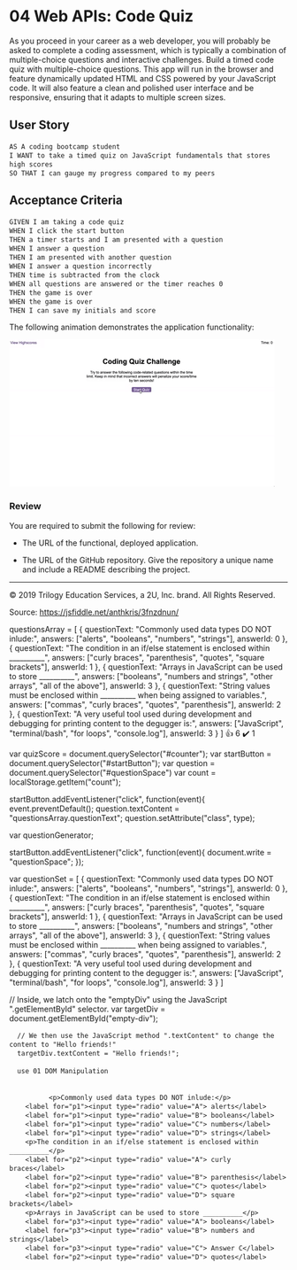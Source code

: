 # 04 Web APIs: Code Quiz

As you proceed in your career as a web developer, you will probably be asked to complete a coding assessment, which is typically a combination of multiple-choice questions and interactive challenges. Build a timed code quiz with multiple-choice questions. This app will run in the browser and feature dynamically updated HTML and CSS powered by your JavaScript code. It will also feature a clean and polished user interface and be responsive, ensuring that it adapts to multiple screen sizes.

## User Story

```
AS A coding bootcamp student
I WANT to take a timed quiz on JavaScript fundamentals that stores high scores
SO THAT I can gauge my progress compared to my peers
```

## Acceptance Criteria

```
GIVEN I am taking a code quiz
WHEN I click the start button
THEN a timer starts and I am presented with a question
WHEN I answer a question
THEN I am presented with another question
WHEN I answer a question incorrectly
THEN time is subtracted from the clock
WHEN all questions are answered or the timer reaches 0
THEN the game is over
WHEN the game is over
THEN I can save my initials and score
```

The following animation demonstrates the application functionality:

![code quiz](./Assets/04-web-apis-homework-demo.gif)

### Review

You are required to submit the following for review:

* The URL of the functional, deployed application.

* The URL of the GitHub repository. Give the repository a unique name and include a README describing the project.

- - -
© 2019 Trilogy Education Services, a 2U, Inc. brand. All Rights Reserved.


Source: https://jsfiddle.net/anthkris/3fnzdnun/


questionsArray = [
    {
        questionText: "Commonly used data types DO NOT inlude:",
        answers: ["alerts", "booleans", "numbers", "strings"],
        answerId: 0
    },
    {
        questionText: "The condition in an if/else statement is enclosed within __________",
        answers: ["curly braces", "parenthesis", "quotes", "square brackets"],
        answerId: 1
    },
    {
        questionText: "Arrays in JavaScript can be used to store __________",
        answers: ["booleans", "numbers and strings", "other arrays", "all of the above"],
        answerId: 3
    },
    {
        questionText: "String values must be enclosed within __________ when being assigned to variables.",
        answers: ["commas", "curly braces", "quotes", "parenthesis"],
        answerId: 2
    },
    {
        questionText: "A very useful tool used during development and debugging for printing content to the degugger is:",
        answers: ["JavaScript", "terminal/bash", "for loops", "console.log"],
        answerId: 3
    }
]
:+1:
6
:heavy_check_mark:
1



var quizScore = document.querySelector("#counter");
var startButton = document.querySelector("#startButton");
var question = document.querySelector("#questionSpace")
var count = localStorage.getItem("count");


startButton.addEventListener("click", function(event){
    event.preventDefault();
    question.textContent = "questionsArray.questionText";
    question.setAttribute("class", type);



var questionGenerator;

startButton.addEventListener("click", function(event){
    document.write = "questionSpace";
});


var questionSet = [
    {
        questionText: "Commonly used data types DO NOT inlude:",
        answers: ["alerts", "booleans", "numbers", "strings"],
        answerId: 0
    },
    {
        questionText: "The condition in an if/else statement is enclosed within __________",
        answers: ["curly braces", "parenthesis", "quotes", "square brackets"],
        answerId: 1
    },
    {
        questionText: "Arrays in JavaScript can be used to store __________",
        answers: ["booleans", "numbers and strings", "other arrays", "all of the above"],
        answerId: 3
    },
    {
        questionText: "String values must be enclosed within __________ when being assigned to variables.",
        answers: ["commas", "curly braces", "quotes", "parenthesis"],
        answerId: 2
    },
    {
        questionText: "A very useful tool used during development and debugging for printing content to the degugger is:",
        answers: ["JavaScript", "terminal/bash", "for loops", "console.log"],
        answerId: 3
    }
]

// Inside, we latch onto the "emptyDiv" using the JavaScript ".getElementById" selector.
      var targetDiv = document.getElementById("empty-div");

      // We then use the JavaScript method ".textContent" to change the content to "Hello friends!"
      targetDiv.textContent = "Hello friends!";

      use 01 DOM Manipulation


              <p>Commonly used data types DO NOT inlude:</p>
        <label for="p1"><input type="radio" value="A"> alerts</label>
        <label for="p1"><input type="radio" value="B"> booleans</label>
        <label for="p1"><input type="radio" value="C"> numbers</label>
        <label for="p1"><input type="radio" value="D"> strings</label>
        <p>The condition in an if/else statement is enclosed within __________</p>
        <label for="p2"><input type="radio" value="A"> curly braces</label>
        <label for="p2"><input type="radio" value="B"> parenthesis</label>
        <label for="p2"><input type="radio" value="C"> quotes</label>
        <label for="p2"><input type="radio" value="D"> square brackets</label>
        <p>Arrays in JavaScript can be used to store __________</p>
        <label for="p3"><input type="radio" value="A"> booleans</label>
        <label for="p3"><input type="radio" value="B"> numbers and strings</label>
        <label for="p3"><input type="radio" value="C"> Answer C</label>
        <label for="p2"><input type="radio" value="D"> quotes</label>


</div>


<script>
    $(document).ready(function() {

        var questionSet = [
    {
        questionText: "",
        answers: ["alerts", "booleans", "numbers", "strings"],
        answerId: 0
    },
    {
        questionText: "The condition in an if/else statement is enclosed within __________",
        answers: ["curly braces", "parenthesis", "quotes", "square brackets"],
        answerId: 1
    },
    {
        questionText: "Arrays in JavaScript can be used to store __________",
        answers: ["booleans", "numbers and strings", "other arrays", "all of the above"],
        answerId: 3
    },
    {
        questionText: "String values must be enclosed within __________ when being assigned to variables.",
        answers: ["commas", "curly braces", "quotes", "parenthesis"],
        answerId: 2
    },
    {
        questionText: "A very useful tool used during development and debugging for printing content to the degugger is:",
        answers: ["JavaScript", "terminal/bash", "for loops", "console.log"],
        answerId: 3
    }
]

var myQuestions = [
	{
		question: "What is 10/2?",
		answers: {
			a: '3',
			b: '5',
			c: '115'
		},
		correctAnswer: 'b'
	},
	{
		question: "What is 30/3?",
		answers: {
			a: '3',
			b: '5',
			c: '10'
		},
		correctAnswer: 'c'
	}
];

	function showQuestions(questions, quizContainer){
        var output = [];
        var answers;

        for (var i=0; i<questions.length; i++) {
            answers = [];
            for (letter in questions[i].answers){
                answers.push(
                    '<label>'
                        + '<input type="radio" name="question'+i+'" value="'+letter+'">'
                        + letter + ': '
                        + questions[i].answers[letter]
                    + '</label>'
                );
            }
            output.push(
                '<div class="question">' + questions[i].question + '</div>'
                + '<div class="answers">' + answers.join('') + '</div>'
            );
        }
        
        }

	}

	function showResults(questions, quizContainer, resultsContainer){
		// code will go here
	}

	// show the questions
	showQuestions(questions, quizContainer);

	// when user clicks submit, show results
	submitButton.onclick = function(){
		showResults(questions, quizContainer, resultsContainer);
	}

    function showResults(questions, quizContainer, resultsContainer){
	
        // gather answer containers from our quiz
        var answerContainers = quizContainer.querySelectorAll('.answers');
        
        // keep track of user's answers
        var userAnswer = '';
        var numCorrect = 0;
        
        // for each question...
        for(var i=0; i<questions.length; i++){
    
            // find selected answer
            userAnswer = (answerContainers[i].querySelector('input[name=question'+i+']:checked')||{}).value;
            
            // if answer is correct
            if(userAnswer===questions[i].correctAnswer){
                // add to the number of correct answers
                numCorrect++;
                
                // color the answers green
                answerContainers[i].style.color = 'lightgreen';
            }
            // if answer is wrong or blank
            else{
                // color the answers red
                answerContainers[i].style.color = 'red';
            }
        }
    
        // show number of correct answers out of total
        resultsContainer.innerHTML = numCorrect + ' out of ' + questions.length;
    }

// on submit, show results
submitButton.onclick = function(){
	showResults(questions, quizContainer, resultsContainer);
}